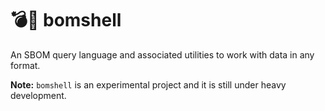 # 💣🐚 bomshell

An SBOM query language and associated utilities to work with data in any format.

__Note:__ `bomshell` is an experimental project and it is still under heavy development.

